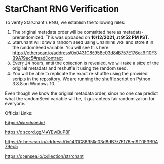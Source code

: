 # StarChant RNG Verification

To verify StarChant's RNG, we establish the following rules:

1. The original metadata order will be committed here as metadata-prerandomized. This was uploaded on **10/12/2021, at 9:52 PM PST**.
2. StarChant will draw a random seed using Chainlink VRF and store it in the randomSeed variable. You will see this here: https://etherscan.io/address/0x0431C86958c03d8dB757E176ed9f10F3B9A79ec5#readContract
3. Every 24 hours, until the collection is revealed, we will take a slice of the original metadata and reshuffle it using the random seed.
4. You will be able to replicate the exact re-shuffle using the provided scripts in the repository. We are running the shuffle script on Python 3.8.8 on Windows 10.


Even though we know the original metadata order, since no one can predict what the randomSeed variable will be, it guarantees fair randomization for everyone.

Official Links:

https://starchant.io/

https://discord.gg/4AYEwBuP8F

https://etherscan.io/address/0x0431C86958c03d8dB757E176ed9f10F3B9A79ec5

https://opensea.io/collection/starchant

